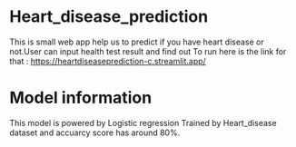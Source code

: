 # Heart_disease_prediction
This is small web app help us to predict if you have heart disease or not.User can input health test result and find out 
To run here is the link for that : https://heartdiseaseprediction-c.streamlit.app/

# Model information 

This model is powered by Logistic regression Trained by Heart_disease dataset and accuarcy score has around 80%.

